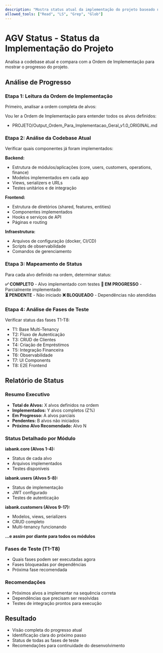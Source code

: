 ```yaml
---
description: "Mostra status atual da implementação do projeto baseado na Ordem de Implementação"
allowed_tools: ["Read", "LS", "Grep", "Glob"]
---
```


# AGV Status - Status da Implementação do Projeto

Analisa a codebase atual e compara com a Ordem de Implementação para mostrar o progresso do projeto.

## Análise de Progresso

### Etapa 1: Leitura da Ordem de Implementação
Primeiro, analisar a ordem completa de alvos:

Vou ler a Ordem de Implementação para entender todos os alvos definidos:
- PROJETO/Output_Ordem_Para_Implementacao_Geral_v1.0_ORIGINAL.md

### Etapa 2: Análise da Codebase Atual  
Verificar quais componentes já foram implementados:

**Backend:**
- Estrutura de módulos/aplicações (core, users, customers, operations, finance)
- Modelos implementados em cada app
- Views, serializers e URLs
- Testes unitários e de integração

**Frontend:**
- Estrutura de diretórios (shared, features, entities)
- Componentes implementados
- Hooks e serviços de API
- Páginas e routing

**Infraestrutura:**
- Arquivos de configuração (docker, CI/CD)
- Scripts de observabilidade
- Comandos de gerenciamento

### Etapa 3: Mapeamento de Status
Para cada alvo definido na ordem, determinar status:

**✅ COMPLETO** - Alvo implementado com testes
**🔄 EM PROGRESSO** - Parcialmente implementado  
**⏳ PENDENTE** - Não iniciado
**❌ BLOQUEADO** - Dependências não atendidas

### Etapa 4: Análise de Fases de Teste
Verificar status das fases T1-T8:
- T1: Base Multi-Tenancy
- T2: Fluxo de Autenticação  
- T3: CRUD de Clientes
- T4: Criação de Empréstimos
- T5: Integração Financeira
- T6: Observabilidade
- T7: UI Components
- T8: E2E Frontend

## Relatório de Status

### Resumo Executivo
- **Total de Alvos:** X alvos definidos na ordem
- **Implementados:** Y alvos completos (Z%)
- **Em Progresso:** A alvos parciais
- **Pendentes:** B alvos não iniciados
- **Próximo Alvo Recomendado:** Alvo N

### Status Detalhado por Módulo

**iabank.core (Alvos 1-4):**
- Status de cada alvo
- Arquivos implementados
- Testes disponíveis

**iabank.users (Alvos 5-8):**
- Status de implementação
- JWT configurado
- Testes de autenticação

**iabank.customers (Alvos 9-17):**
- Modelos, views, serializers
- CRUD completo
- Multi-tenancy funcionando

**...e assim por diante para todos os módulos**

### Fases de Teste (T1-T8)
- Quais fases podem ser executadas agora
- Fases bloqueadas por dependências
- Próxima fase recomendada

### Recomendações
- Próximos alvos a implementar na sequência correta
- Dependências que precisam ser resolvidas
- Testes de integração prontos para execução

## Resultado
- Visão completa do progresso atual
- Identificação clara do próximo passo
- Status de todas as fases de teste
- Recomendações para continuidade do desenvolvimento